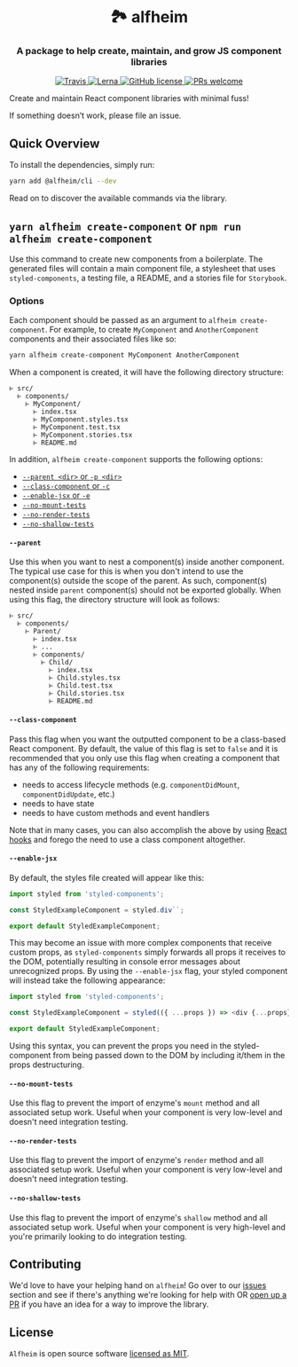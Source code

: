 <h1 align="center" style="border-bottom: none;">🏞 alfheim</h1>
<h3 align="center">A package to help create, maintain, and grow JS component libraries</h3>
<p align="center">
  <a href="https://travis-ci.org/Nasdaq/alfheim">
    <img alt="Travis" src="https://img.shields.io/travis/Nasdaq/alfheim/master.svg">
  </a>
  <a href="https://lerna.js.org/">
    <img alt="Lerna" src="https://img.shields.io/badge/maintained%20with-lerna-cc00ff.svg">
  </a>
  <a href="https://github.com/Nasdaq/alfheim/blob/master/LICENSE">
    <img alt="GitHub license" src="https://img.shields.io/badge/license-MIT-blue.svg">
  </a>
  <a href="https://github.com/Nasdaq/alfheim/pulls">
    <img alt="PRs welcome" src="https://img.shields.io/badge/PRs-welcome-green.svg" />
  </a>
</p>

Create and maintain React component libraries with minimal fuss!

If something doesn’t work, please file an issue.

## Quick Overview

To install the dependencies, simply run:

```bash
yarn add @alfheim/cli --dev
```

Read on to discover the available commands via the library.

## `yarn alfheim create-component` or `npm run alfheim create-component`

Use this command to create new components from a boilerplate. The generated files will contain a main component file, a stylesheet that uses `styled-components`, a testing file, a README, and a stories file for `Storybook`.

### Options

Each component should be passed as an argument to `alfheim create-component`. For example, to create `MyComponent` and `AnotherComponent` components and their associated files like so:

```bash
yarn alfheim create-component MyComponent AnotherComponent
```

When a component is created, it will have the following directory structure:

```
⊢ src/
  ⊢ components/
    ⊢ MyComponent/
      ⊢ index.tsx
      ⊢ MyComponent.styles.tsx
      ⊢ MyComponent.test.tsx
      ⊢ MyComponent.stories.tsx
      ⊢ README.md
```

In addition, `alfheim create-component` supports the following options:

- [`--parent <dir>` or `-p <dir>`](#--parent)
- [`--class-component` or `-c`](#--class-component)
- [`--enable-jsx` or `-e`](#--enable-jsx)
- [`--no-mount-tests`](#--no-mount-tests)
- [`--no-render-tests`](#--no-render-tests)
- [`--no-shallow-tests`](#--no-shallow-tests)

#### `--parent`

Use this when you want to nest a component(s) inside another component. The typical use case for this is when you don't intend to use the component(s) outside the scope of the parent. As such, component(s) nested inside `parent` component(s) should not be exported globally. When using this flag, the directory structure will look as follows:

```
⊢ src/
  ⊢ components/
    ⊢ Parent/
      ⊢ index.tsx
      ⊢ ...
      ⊢ components/
        ⊢ Child/
          ⊢ index.tsx
          ⊢ Child.styles.tsx
          ⊢ Child.test.tsx
          ⊢ Child.stories.tsx
          ⊢ README.md
```

#### `--class-component`

Pass this flag when you want the outputted component to be a class-based React component. By default, the value of this flag is set to `false` and it is recommended that you only use this flag when creating a component that has any of the following requirements:
- needs to access lifecycle methods (e.g. `componentDidMount`, `componentDidUpdate`, etc.)
- needs to have state
- needs to have custom methods and event handlers

Note that in many cases, you can also accomplish the above by using [React hooks](https://reactjs.org/docs/hooks-intro.html) and forego the need to use a class component altogether.

#### `--enable-jsx`

By default, the styles file created will appear like this:

```typescript
import styled from 'styled-components';

const StyledExampleComponent = styled.div``;

export default StyledExampleComponent;
```

This may become an issue with more complex components that receive custom props, as `styled-components` simply forwards all props it receives to the DOM, potentially resulting in console error messages about unrecognized props. By using the `--enable-jsx` flag, your styled component will instead take the following appearance:

```typescript
import styled from 'styled-components';

const StyledExampleComponent = styled(({ ...props }) => <div {...props} />)``;

export default StyledExampleComponent;
```

Using this syntax, you can prevent the props you need in the styled-component from being passed down to the DOM by including it/them in the props destructuring. 

#### `--no-mount-tests`

Use this flag to prevent the import of enzyme's `mount` method and all associated setup work. Useful when your component is very low-level and doesn't need integration testing.

#### `--no-render-tests`

Use this flag to prevent the import of enzyme's `render` method and all associated setup work. Useful when your component is very low-level and doesn't need integration testing.

#### `--no-shallow-tests`

Use this flag to prevent the import of enzyme's `shallow` method and all associated setup work. Useful when your component is very high-level and you're primarily looking to do integration testing.

## Contributing

We'd love to have your helping hand on `alfheim`! Go over to our [issues](https://github.com/Nasdaq/alfheim/issues) section and see if there's anything we're looking for help with OR [open up a PR](https://github.com/Nasdaq/alfheim/pulls) if you have an idea for a way to improve the library.

## License

`Alfheim` is open source software [licensed as MIT](LICENSE).

